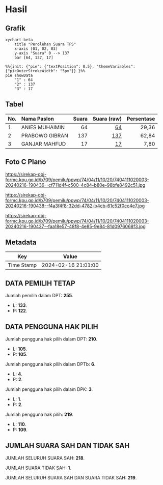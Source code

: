 # Hasil

## Grafik

```mermaid
xychart-beta
    title "Perolehan Suara TPS"
    x-axis [01, 02, 03]
    y-axis "Suara" 0 --> 137
    bar [64, 137, 17]
```

```mermaid
%%{init: {"pie": {"textPosition": 0.5}, "themeVariables": {"pieOuterStrokeWidth": "5px"}} }%%
pie showData
    "1" : 64
    "2" : 137
    "3" : 17
```

## Tabel

| No. | Nama Paslon    | Suara | Suara (raw) | Persentase |
|:--- |:-------------- | -----:| -----------:| ----------:|
| 1   | ANIES MUHAIMIN | 64    | [64][p-1]   | 29,36      |
| 2   | PRABOWO GIBRAN | 137   | [137][p-2]  | 62,84      |
| 3   | GANJAR MAHFUD  | 17    | [17][p-3]   | 7,80       |


[p-1]: https://github.com/gigit-pemilu/pemilu-2024-74-sulawesi-tenggara/blob/main/pilpres/hitung-suara/sub/74-sulawesi-tenggara/sub/04-buton/sub/11-pasarwajo/sub/1020-holimombo/sub/003-tps/sub/paslon-1.txt
[p-2]: https://github.com/gigit-pemilu/pemilu-2024-74-sulawesi-tenggara/blob/main/pilpres/hitung-suara/sub/74-sulawesi-tenggara/sub/04-buton/sub/11-pasarwajo/sub/1020-holimombo/sub/003-tps/sub/paslon-2.txt
[p-3]: https://github.com/gigit-pemilu/pemilu-2024-74-sulawesi-tenggara/blob/main/pilpres/hitung-suara/sub/74-sulawesi-tenggara/sub/04-buton/sub/11-pasarwajo/sub/1020-holimombo/sub/003-tps/sub/paslon-3.txt

## Foto C Plano

https://sirekap-obj-formc.kpu.go.id/b709/pemilu/ppwp/74/04/11/10/20/7404111020003-20240216-190436--cf711d4f-c500-4c84-b80e-98bfe8492c51.jpg

https://sirekap-obj-formc.kpu.go.id/b709/pemilu/ppwp/74/04/11/10/20/7404111020003-20240216-190438--f4a3f4f8-32dd-4782-b4cb-61c52f0cc4e7.jpg

https://sirekap-obj-formc.kpu.go.id/b709/pemilu/ppwp/74/04/11/10/20/7404111020003-20240216-190437--faa18e57-48f8-4e85-9e84-81d0976068f3.jpg


## Metadata

| Key        | Value               |
| ---------- | ------------------- |
| Time Stamp | 2024-02-16 21:01:00 |


## DATA PEMILIH TETAP

Jumlah pemilih dalam DPT: **255**.
 * L: **133**.
 * P: **122**.

## DATA PENGGUNA HAK PILIH

Jumlah pengguna hak pilih dalam DPT: **210**.
 * L: **105**.
 * P: **105**.

Jumlah pengguna hak pilih dalam DPTb: **6**.
 * L: **4**.
 * P: **2**.

Jumlah pengguna hak pilih dalam DPK: **3**.
 * L: **1**.
 * P: **2**.

Jumlah pengguna hak pilih: **219**.
 * L: **110**.
 * P: **109**.

## JUMLAH SUARA SAH DAN TIDAK SAH

JUMLAH SELURUH SUARA SAH: **218**.

JUMLAH SUARA TIDAK SAH: **1**.

JUMLAH SELURUH SUARA SAH DAN SUARA TIDAK SAH: **219**.


